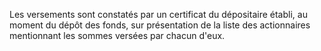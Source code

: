   
 Les versements sont constatés par un certificat du dépositaire établi, au moment du dépôt des fonds, sur présentation de la liste des actionnaires mentionnant les sommes versées par chacun d'eux.  

  
